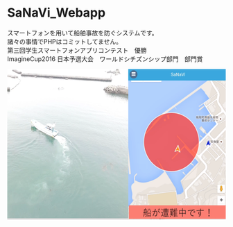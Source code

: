 # SaNaVi_Webapp
スマートフォンを用いて船舶事故を防ぐシステムです。  
諸々の事情でPHPはコミットしてません。  
第三回学生スマートフォンアプリコンテスト　優勝  
ImagineCup2016 日本予選大会　ワールドシチズンシップ部門　部門賞   

![SaNaVi](https://github.com/RyRySuzu/images/blob/master/SaNaVi_top.png)

